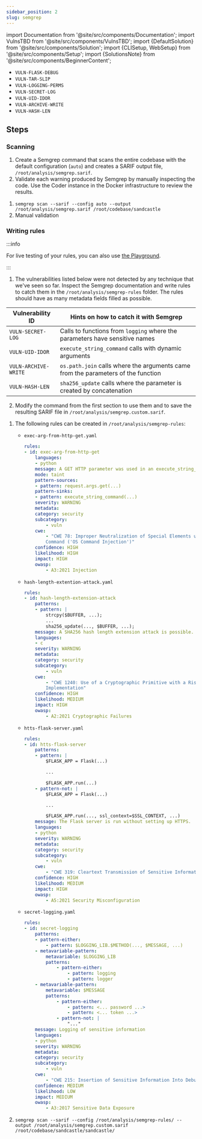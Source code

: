 ```yaml
---
sidebar_position: 2
slug: semgrep
---
```


import Documentation from '@site/src/components/Documentation';
import VulnsTBD from '@site/src/components/VulnsTBD';
import {DefaultSolution} from '@site/src/components/Solution';
import {CLISetup, WebSetup} from '@site/src/components/Setup';
import {SolutionsNote} from '@site/src/components/BeginnerContent';

<VulnsTBD>

- `VULN-FLASK-DEBUG`
- `VULN-TAR-SLIP`
- `VULN-LOGGING-PERMS`
- `VULN-SECRET-LOG`
- `VULN-UID-IDOR`
- `VULN-ARCHIVE-WRITE`
- `VULN-HASH-LEN`

</VulnsTBD>

<CLISetup software="Semgrep" profile="static-analysis" container="static-analysers"/>

<WebSetup software="Coder" profile="static-analysis" link="http://127.0.0.1:8002" credentials="oss-fortress"/>

<Documentation software="Semgrep" link="https://semgrep.dev/docs"/>

<SolutionsNote/>

## Steps

### Scanning

1. Create a Semgrep command that scans the entire codebase with the default configuration (`auto`) and creates a SARIF output file, `/root/analysis/semgrep.sarif`.
2. Validate each warning produced by Semgrep by manually inspecting the code. Use the Coder instance in the Docker infrastructure to review the results.

<DefaultSolution>

1. `semgrep scan --sarif --config auto --output /root/analysis/semgrep.sarif /root/codebase/sandcastle`
2. Manual validation

</DefaultSolution>

### Writing rules

:::info

For live testing of your rules, you can also use [the Playground](https://semgrep.dev/playground/new).

:::

1. The vulnerabilities listed below were not detected by any technique that we've seen so far. Inspect the Semgrep documentation and write rules to catch them in the `/root/analysis/semgrep-rules` folder. The rules should have as many metadata fields filled as possible.

| Vulnerability ID       | Hints on how to catch it with Semgrep                                             |
| ---------------------- | --------------------------------------------------------------------------------- |
| `VULN-SECRET-LOG`    | Calls to functions from `logging` where the parameters have sensitive names       |
| `VULN-UID-IDOR`      | `execute_string_command` calls with dynamic arguments                             |
| `VULN-ARCHIVE-WRITE` | `os.path.join` calls where the arguments came from the parameters of the function |
| `VULN-HASH-LEN`      | `sha256_update` calls where the parameter is created by concatenation             |

2. Modify the command from the first section to use them and to save the resulting SARIF file in `/root/analysis/semgrep.custom.sarif`.

<DefaultSolution>

1. The following rules can be created in `/root/analysis/semgrep-rules`:

   -  `exec-arg-from-http-get.yaml`

        ```yaml
        rules:
        - id: exec-arg-from-http-get
            languages:
            - python
            message: A GET HTTP parameter was used in an execute_string_command() call.
            mode: taint
            pattern-sources:
            - pattern: request.args.get(...)
            pattern-sinks:
            - pattern: execute_string_command(...)
            severity: WARNING
            metadata:
            category: security
            subcategory:
                - vuln
            cwe:
                - "CWE 78: Improper Neutralization of Special Elements used in an OS
                Command ('OS Command Injection')"
            confidence: HIGH
            likelihood: HIGH
            impact: HIGH
            owasp:
                - A3:2021 Injection
        ```

   -  `hash-length-extention-attack.yaml`

        ```yaml
        rules:
        - id: hash-length-extension-attack
            patterns:
            - pattern: |
                strcpy($BUFFER, ...);
                ...
                sha256_update(..., $BUFFER, ...);
            message: A SHA256 hash length extension attack is possible.
            languages:
            - c
            severity: WARNING
            metadata:
            category: security
            subcategory:
                - vuln
            cwe:
                - "CWE 1240: Use of a Cryptographic Primitive with a Risky
                Implementation"
            confidence: HIGH
            likelihood: MEDIUM
            impact: HIGH
            owasp:
                - A2:2021 Cryptographic Failures
        ```

    - `htts-flask-server.yaml`

        ```yaml
        rules:
        - id: htts-flask-server
            patterns:
            - pattern: |
                $FLASK_APP = Flask(...)

                ...

                $FLASK_APP.run(...)
            - pattern-not: |
                $FLASK_APP = Flask(...)

                ...

                $FLASK_APP.run(..., ssl_context=$SSL_CONTEXT, ...)
            message: The Flask server is run without setting up HTTPS.
            languages:
            - python
            severity: WARNING
            metadata:
            category: security
            subcategory:
                - vuln
            cwe:
                - "CWE 319: Cleartext Transmission of Sensitive Information"
            confidence: HIGH
            likelihood: MEDIUM
            impact: HIGH
            owasp:
                - A5:2021 Security Misconfiguration
        ```

    - `secret-logging.yaml`

        ```yaml
        rules:
        - id: secret-logging
            patterns:
            - pattern-either:
                - pattern: $LOGGING_LIB.$METHOD(..., $MESSAGE, ...)
            - metavariable-pattern:
                metavariable: $LOGGING_LIB
                patterns:
                    - pattern-either:
                        - pattern: logging
                        - pattern: logger
            - metavariable-pattern:
                metavariable: $MESSAGE
                patterns:
                    - pattern-either:
                        - pattern: <... password ...>
                        - pattern: <... token ...>
                    - pattern-not: |
                        "..."
            message: Logging of sensitive information
            languages:
            - python
            severity: WARNING
            metadata:
            category: security
            subcategory:
                - vuln
            cwe:
                - "CWE 215: Insertion of Sensitive Information Into Debugging Code"
            confidence: MEDIUM
            likelihood: LOW
            impact: MEDIUM
            owasp:
                - A3:2017 Sensitive Data Exposure
        ```

2. `semgrep scan --sarif --config /root/analysis/semgrep-rules/ --output /root/analysis/semgrep.custom.sarif /root/codebase/sandcastle/sandcastle/`

</DefaultSolution>

